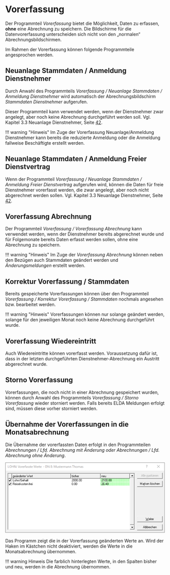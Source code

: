 # Vorerfassung

Der Programmteil *Vorerfassung* bietet die Möglichkeit, Daten zu erfassen, **ohne** eine Abrechnung zu speichern. Die Bildschirme für die Datenvorerfassung unterscheiden sich nicht von den „normalen“ Abrechnungsbildschirmen.

Im Rahmen der Vorerfassung können folgende Programmteile angesprochen werden.

## Neuanlage Stammdaten / Anmeldung Dienstnehmer

Durch Anwahl des Programmteils *Vorerfassung / Neuanlage Stammdaten / Anmeldung Dienstnehmer* wird automatisch der Abrechnungsbildschirm *Stammdaten Dienstnehmer* aufgerufen.

Dieser Programmteil kann verwendet werden, wenn der Dienstnehmer zwar angelegt, aber noch keine Abrechnung durchgeführt werden soll. Vgl. Kapitel 3.3 Neuanlage Dienstnehmer, Seite [42](#neuanlage-dienstnehmer).

!!! warning "Hinweis"
    Im Zuge der Vorerfassung Neuanlage/Anmeldung Dienstnehmer kann bereits die reduzierte Anmeldung oder die Anmeldung fallweise Beschäftigte erstellt werden.

## Neuanlage Stammdaten / Anmeldung Freier Dienstvertrag

Wenn der Programmteil *Vorerfassung / Neuanlage Stammdaten / Anmeldung Freier Dienstvertrag* aufgerufen wird, können die Daten für freie Dienstnehmer vorerfasst werden, die zwar angelegt, aber noch nicht abgerechnet werden sollen. Vgl. Kapitel 3.3 Neuanlage Dienstnehmer, Seite [42](#neuanlage-dienstnehmer).

## Vorerfassung Abrechnung

Der Programmteil *Vorerfassung / Vorerfassung Abrechnung* kann verwendet werden, wenn der Dienstnehmer bereits abgerechnet wurde und für Folgemonate bereits Daten erfasst werden sollen, ohne eine Abrechnung zu speichern.

!!! warning "Hinweis"
    Im Zuge der *Vorerfassung Abrechnung* können neben den Bezügen auch Stammdaten geändert werden und *Änderungsmeldungen* erstellt werden.

## Korrektur Vorerfassung / Stammdaten

Bereits gespeicherte Vorerfassungen können über den Programmteil *Vorerfassung / Korrektur Vorerfassung / Stammdaten* nochmals angesehen bzw. bearbeitet werden.

!!! warning "Hinweis"
    Vorerfassungen können nur solange geändert werden, solange für den jeweiligen Monat noch keine Abrechnung durchgeführt wurde.

## Vorerfassung Wiedereintritt

Auch Wiedereintritte können vorerfasst werden. Voraussetzung dafür ist, dass in der letzten durchgeführten Dienstnehmer-Abrechnung ein Austritt abgerechnet wurde.  

## Storno Vorerfassung

Vorerfassungen, die noch nicht in einer Abrechnung gespeichert wurden, können durch Anwahl des Programmteils *Vorerfassung / Storno Vorerfassung* wieder storniert werden. Falls bereits ELDA Meldungen erfolgt sind, müssen diese vorher storniert werden.

## Übernahme der Vorerfassungen in die Monatsabrechnung

Die Übernahme der vorerfassten Daten erfolgt in den Programmteilen *Abrechnungen / Lfd. Abrechnung mit Änderung* *oder Abrechnungen / Lfd. Abrechnung ohne Änderung*.

![Image](<img/image45.png>)

Das Programm zeigt die in der Vorerfassung geänderten Werte an. Wird der Haken im Kästchen nicht deaktiviert, werden die Werte in die Monatsabrechnung übernommen.

!!! warning Hinweis
    Die farblich hinterlegten Werte, in den Spalten bisher und neu, werden in die Abrechnung übernommen.

